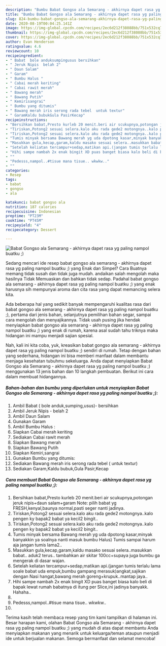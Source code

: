 ```yaml
---
description: "Bumbu Babat Gongso ala Semarang - akhirnya dapet rasa yg paling nampol buatku ;) | Resep Bumbu Babat Gongso ala Semarang - akhirnya dapet rasa yg paling nampol buatku ;) Yang Enak Dan Mudah"
title: "Bumbu Babat Gongso ala Semarang - akhirnya dapet rasa yg paling nampol buatku ;) | Resep Bumbu Babat Gongso ala Semarang - akhirnya dapet rasa yg paling nampol buatku ;) Yang Enak Dan Mudah"
slug: 824-bumbu-babat-gongso-ala-semarang-akhirnya-dapet-rasa-yg-paling-nampol-buatku-resep-bumbu-babat-gongso-ala-semarang-akhirnya-dapet-rasa-yg-paling-nampol-buatku-yang-enak-dan-mudah
date: 2020-08-19T00:04:25.141Z
image: https://img-global.cpcdn.com/recipes/2ec6d212f38088bb/751x532cq70/babat-gongso-ala-semarang-akhirnya-dapet-rasa-yg-paling-nampol-buatku-foto-resep-utama.jpg
thumbnail: https://img-global.cpcdn.com/recipes/2ec6d212f38088bb/751x532cq70/babat-gongso-ala-semarang-akhirnya-dapet-rasa-yg-paling-nampol-buatku-foto-resep-utama.jpg
cover: https://img-global.cpcdn.com/recipes/2ec6d212f38088bb/751x532cq70/babat-gongso-ala-semarang-akhirnya-dapet-rasa-yg-paling-nampol-buatku-foto-resep-utama.jpg
author: Evan Henderson
ratingvalue: 4.6
reviewcount: 10
recipeingredient:
- " Babat  bole anduksumpingusus bersihkan"
- " Jeruk Nipis  belah 2"
- " Daun Salam"
- " Garam"
- " Bumbu Halus "
- " Cabai merah keriting"
- " Cabai rawit merah"
- " Bawang merah"
- " Bawang Putih"
- " Kemirisangrai"
- " Bumbu yang ditumis"
- " Bawang merah iris serong rada tebel  untuk textur"
- " GaramKaldu bubukGula PasirKecap"
recipeinstructions:
- "Bersihkan babat,Presto kurleb 20 menit.beri air scukupnya,potongan jeruk nipis+daun salam+garam Note: pilih babat yg FRESH,kenyal,baunya normal,pasti seger nanti jadinya."
- "Tiriskan,Potong2 sesuai selera.kalo aku rada gede2 motongnya..kalo pengen ky bapak2 babat ya kecil2 bingit.."
- "Tiriskan,Potong2 sesuai selera.kalo aku rada gede2 motongnya..kalo pengen ky bapak2 babat ya kecil2 bingit.."
- "Tumis minyak bersama Bawang merah yg uda dpotong kasar,minyak banyakkin ya soalnya nanti masuk bumbu Halus) Tumis sampai harum aja jangan tumis lama2.."
- "Masukkan gula,kecap,garam,kaldu masako sesuai selera..masukkan babat.. aduk2 terus.. tambahkan air skitar 100cc+supaya juga bumbu ga mengerak di dasar wajan."
- "Setelah keliatan tercampur+sedap,matikan api.(jangan tumis terlalu lama soale babat uda empuk,bumbu gampang merasuk)angkat,sajikan dengan Nasi hangat,bawang merah goreng+krupuk..mantap jaya.."
- "Hihi sampe nambah 2x enak bingit XD puas banget biasa kalo beli di bapak lewat rumah babatnya di itung per Slice,ini jadinya banyakk. Hahaha.."
- ""
- "Pedesss,nampol..#tisue mana tisue.. wkwkw.."
- ""
categories:
- Resep
tags:
- babat
- gongso
- ala

katakunci: babat gongso ala 
nutrition: 187 calories
recipecuisine: Indonesian
preptime: "PT23M"
cooktime: "PT45M"
recipeyield: "4"
recipecategory: Dessert

---
```



![Babat Gongso ala Semarang - akhirnya dapet rasa yg paling nampol buatku ;)](https://img-global.cpcdn.com/recipes/2ec6d212f38088bb/751x532cq70/babat-gongso-ala-semarang-akhirnya-dapet-rasa-yg-paling-nampol-buatku-foto-resep-utama.jpg)

Sedang mencari ide resep babat gongso ala semarang - akhirnya dapet rasa yg paling nampol buatku ;) yang Enak dan Simpel? Cara Buatnya memang tidak susah dan tidak juga mudah. andaikan salah mengolah maka hasilnya Tidak Memuaskan dan bahkan tidak sedap. Padahal babat gongso ala semarang - akhirnya dapet rasa yg paling nampol buatku ;) yang enak harusnya sih mempunyai aroma dan cita rasa yang dapat memancing selera kita.

Ada beberapa hal yang sedikit banyak mempengaruhi kualitas rasa dari babat gongso ala semarang - akhirnya dapet rasa yg paling nampol buatku ;), pertama dari jenis bahan, selanjutnya pemilihan bahan segar, sampai cara mengolah dan menyajikannya. Tidak usah pusing jika hendak menyiapkan babat gongso ala semarang - akhirnya dapet rasa yg paling nampol buatku ;) yang enak di rumah, karena asal sudah tahu triknya maka hidangan ini mampu menjadi sajian spesial.




Nah, kali ini kita coba, yuk, kreasikan babat gongso ala semarang - akhirnya dapet rasa yg paling nampol buatku ;) sendiri di rumah. Tetap dengan bahan yang sederhana, hidangan ini bisa memberi manfaat dalam membantu menjaga kesehatan tubuhmu sekeluarga. Anda dapat menyiapkan Babat Gongso ala Semarang - akhirnya dapet rasa yg paling nampol buatku ;) menggunakan 13 jenis bahan dan 10 langkah pembuatan. Berikut ini cara dalam membuat hidangannya.

<!--inarticleads1-->

##### Bahan-bahan dan bumbu yang diperlukan untuk menyiapkan Babat Gongso ala Semarang - akhirnya dapet rasa yg paling nampol buatku ;):

1. Ambil  Babat ( bole anduk,sumping,usus)- bersihkan
1. Ambil  Jeruk Nipis - belah 2
1. Ambil  Daun Salam
1. Gunakan  Garam
1. Ambil  Bumbu Halus :
1. Siapkan  Cabai merah keriting
1. Sediakan  Cabai rawit merah
1. Siapkan  Bawang merah
1. Siapkan  Bawang Putih
1. Siapkan  Kemiri,sangrai
1. Gunakan  Bumbu yang ditumis:
1. Sediakan  Bawang merah iris serong rada tebel ( untuk textur)
1. Sediakan  Garam,Kaldu bubuk,Gula Pasir,Kecap




<!--inarticleads2-->

##### Cara membuat Babat Gongso ala Semarang - akhirnya dapet rasa yg paling nampol buatku ;):

1. Bersihkan babat,Presto kurleb 20 menit.beri air scukupnya,potongan jeruk nipis+daun salam+garam Note: pilih babat yg FRESH,kenyal,baunya normal,pasti seger nanti jadinya.
1. Tiriskan,Potong2 sesuai selera.kalo aku rada gede2 motongnya..kalo pengen ky bapak2 babat ya kecil2 bingit..
1. Tiriskan,Potong2 sesuai selera.kalo aku rada gede2 motongnya..kalo pengen ky bapak2 babat ya kecil2 bingit..
1. Tumis minyak bersama Bawang merah yg uda dpotong kasar,minyak banyakkin ya soalnya nanti masuk bumbu Halus) Tumis sampai harum aja jangan tumis lama2..
1. Masukkan gula,kecap,garam,kaldu masako sesuai selera..masukkan babat.. aduk2 terus.. tambahkan air skitar 100cc+supaya juga bumbu ga mengerak di dasar wajan.
1. Setelah keliatan tercampur+sedap,matikan api.(jangan tumis terlalu lama soale babat uda empuk,bumbu gampang merasuk)angkat,sajikan dengan Nasi hangat,bawang merah goreng+krupuk..mantap jaya..
1. Hihi sampe nambah 2x enak bingit XD puas banget biasa kalo beli di bapak lewat rumah babatnya di itung per Slice,ini jadinya banyakk. Hahaha..
1. 
1. Pedesss,nampol..#tisue mana tisue.. wkwkw..
1. 




Terima kasih telah membaca resep yang tim kami tampilkan di halaman ini. Besar harapan kami, olahan Babat Gongso ala Semarang - akhirnya dapet rasa yg paling nampol buatku ;) yang mudah di atas dapat membantu Anda menyiapkan makanan yang menarik untuk keluarga/teman ataupun menjadi ide untuk berjualan makanan. Semoga bermanfaat dan selamat mencoba!
